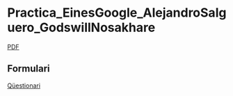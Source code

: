 # Practica_EinesGoogle_AlejandroSalguero_GodswillNosakhare
[PDF](https://github.com/69salguero/Alejandroo/blob/main/CONFIGURACI%C3%93.pdf)
## Formulari 
[Qüestionari](https://forms.gle/FCGZ9haTqy7MQ6fA6)
